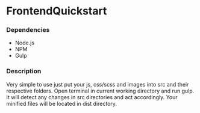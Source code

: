 # FrontendQuickstart

### Dependencies

- Node.js
- NPM
- Gulp

### Description

Very simple to use just put your js, css/scss and images into src and their respective folders. Open terminal in
current working directory and run gulp. It will detect any changes in src directories and act accordingly. Your minified
files will be located in dist directory.

